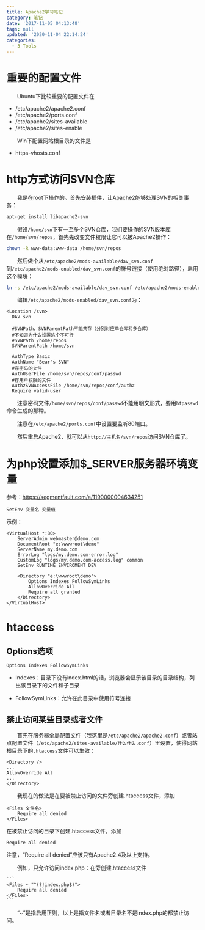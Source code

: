 ```yaml
---
title: Apache2学习笔记
category: 笔记
date: '2017-11-05 04:13:48'
tags: null
updated: '2020-11-04 22:14:24'
categories:
  - 3 Tools
---
```


# 重要的配置文件

　　Ubuntu下比较重要的配置文件在

- /etc/apache2/apache2.conf
- /etc/apache2/ports.conf
- /etc/apache2/sites-available
- /etc/apache2/sites-enable

　　Win下配置网站根目录的文件是

- https-vhosts.conf

# http方式访问SVN仓库

　　我是在root下操作的。首先安装插件，让Apache2能够处理SVN的相关事务：

```sh
apt-get install libapache2-svn 
```

　　假设`/home/svn`下有一至多个SVN仓库，我们要操作的SVN版本库在`/home/svn/repos`，首先先改变文件权限让它可以被Apache2操作：

```sh
chown -R www-data:www-data /home/svn/repos 
```

　　然后做个从`/etc/apache2/mods-available/dav_svn.conf`到`/etc/apache2/mods-enabled/dav_svn.conf`的符号链接（使用绝对路径），启用这个模块：

```sh
ln -s /etc/apache2/mods-available/dav_svn.conf /etc/apache2/mods-enabled/dav_svn.conf
```

　　编辑`/etc/apache2/mods-enabled/dav_svn.conf`为：

```
<Location /svn>
  DAV svn

  #SVNPath、SVNParentPath不能共存（分别对应单仓库和多仓库）
  #不知道为什么设置这个不可行
  #SVNPath /home/repos
  SVNParentPath /home/svn

  AuthType Basic
  AuthName "Bear's SVN"
  #存密码的文件
  AuthUserFile /home/svn/repos/conf/passwd
  #存用户权限的文件
  AuthzSVNAccessFile /home/svn/repos/conf/authz
  Require valid-user
```

　　注意密码文件`/home/svn/repos/conf/passwd`不能用明文形式，要用`htpasswd`命令生成的那种。

　　注意在`/etc/apache2/ports.conf`中设置要监听80端口。

　　然后重启Apache2，就可以从`http://主机名/svn/repos`访问SVN仓库了。

# 为php设置添加$_SERVER服务器环境变量

参考：<https://segmentfault.com/a/1190000004634251>

```
SetEnv 变量名 变量值
```

示例：

```
<VirtualHost *:80>
    ServerAdmin webmaster@demo.com
    DocumentRoot "e:\wwwroot\demo"
    ServerName my.demo.com
    ErrorLog "logs/my.demo.com-error.log"
    CustomLog "logs/my.demo.com-access.log" common
    SetEnv RUNTIME_ENVIROMENT DEV

    <Directory "e:\wwwroot\demo">
        Options Indexes FollowSymLinks
        AllowOverride All
        Require all granted
    </Directory>
</VirtualHost>
```

# htaccess

## Options选项

```
Options Indexes FollowSymLinks
```

- Indexes：目录下没有index.html的话，浏览器会显示该目录的目录结构，列出该目录下的文件和子目录

- FollowSymLinks：允许在此目录中使用符号连接

## 禁止访问某些目录或者文件

　　首先在服务器全局配置文件（我这里是`/etc/apache2/apache2.conf`）或者站点配置文件（`/etc/apache2/sites-available/什么什么.conf`）里设置，使得网站根目录下的`.htaccess`文件可以生效：

```
<Directory />
...
AllowOverride All
...
</Directory>
```

　　我现在的做法是在要被禁止访问的文件旁创建.htaccess文件，添加

```
<Files 文件名> 
	Require all denied
</Files> 
```

在被禁止访问的目录下创建.htaccess文件，添加

```
Require all denied
```

注意，“Require all denied”应该只有Apache2.4及以上支持。

　　例如，只允许访问index.php：在旁创建.htaccess文件

    ```
    <Files ~ "^(?!index.php$)">
 	    Require all denied
    </Files>
    ```

　　“~”是指启用正则，以上是指文件名或者目录名不是index.php的都禁止访问。
